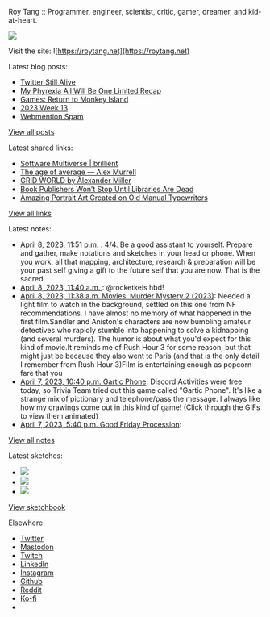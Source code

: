 Roy Tang :: Programmer, engineer, scientist, critic, gamer, dreamer, and kid-at-heart.

![](https://roytang.net/static/img/profile.jpg)

Visit the site: ![https://roytang.net](https://roytang.net)

Latest blog posts:

- [Twitter Still Alive](https://roytang.net/2023/04/twitter-still-alive/)
- [My Phyrexia All Will Be One Limited Recap](https://roytang.net/2023/04/mtgone-limited-recap/)
- [Games: Return to Monkey Island](https://roytang.net/2023/04/return-to-monkey-island/)
- [2023 Week 13](https://roytang.net/2023/04/2023-week-13/)
- [Webmention Spam](https://roytang.net/2023/04/webmention-spam/)

[View all posts](https://roytang.net/blog)

Latest shared links:

- [Software Multiverse | brillient](https://roytang.net/2023/04/3728405de2d29c7ef52d9e80a9b35ffc/)
- [The age of average — Alex Murrell](https://roytang.net/2023/04/c8018bca091ca3605c0bc37620a27e4d/)
- [GRID WORLD by Alexander Miller](https://roytang.net/2023/04/ee85e3913067bbd4d6628f2f728918c3/)
- [Book Publishers Won’t Stop Until Libraries Are Dead](https://roytang.net/2023/04/62cabdb7923716370713efdfcce12ed0/)
- [Amazing Portrait Art Created on Old Manual Typewriters](https://roytang.net/2023/04/d64fdf9f505be69736a1c7f907034484/)

[View all links](https://roytang.net/links)

Latest notes:

- [April 8, 2023, 11:51 p.m. ](https://roytang.net/2023/04/1644729724760117248/): 4/4. Be a good assistant to yourself. Prepare and gather, make notations and sketches in your head or phone. When you work, all that mapping, architecture, research &amp; preparation will be your past self giving a gift to the future self that you are now. That is the sacred.
- [April 8, 2023, 11:40 a.m. ](https://roytang.net/2023/04/1644545657720680448/): @rocketkeis hbd!
- [April 8, 2023, 11:38 a.m. Movies: Murder Mystery 2 (2023)](https://roytang.net/2023/04/murder-mystery-2-2023/): Needed a light film to watch in the background, settled on this one from NF recommendations. I have almost no memory of what happened in the first film.Sandler and Aniston&#x27;s characters are now bumbling amateur detectives who rapidly stumble into happening to solve a kidnapping (and several murders). The humor is about what you&#x27;d expect for this kind of movie.It reminds me of Rush Hour 3 for some reason, but that might just be because they also went to Paris (and that is the only detail I remember from Rush Hour 3)Film is entertaining enough as popcorn fare that you
- [April 7, 2023, 10:40 p.m. Gartic Phone](https://roytang.net/2023/04/gartic-phone/): Discord Activities were free today, so Trivia Team tried out this game called &quot;Gartic Phone&quot;. It&#x27;s like a strange mix of pictionary and telephone/pass the message. I always like how my drawings come out in this kind of game! (Click through the GIFs to view them animated)
- [April 7, 2023, 5:40 p.m. Good Friday Procession](https://roytang.net/2023/04/good-friday-procession/): 

[View all notes](https://roytang.net/notes)

Latest sketches:


- ![](https://roytang.net/media/cache/3c/da/3cda657c471879c3cfa81b898b810cd6.jpg)
- ![](https://roytang.net/media/cache/a2/60/a260eacc913ee7c542024b154923702f.jpg)
- ![](https://roytang.net/media/cache/e0/88/e0888b7f7a1e342aba8cced2a0784cc4.jpg)

[View sketchbook](https://roytang.net/albums/sketchbook)


Elsewhere:

- [Twitter](https://twitter.com/roytang)
- [Mastodon](https://indieweb.social/@roytang)
- [Twitch](https://twitch.tv/twitchyroy)
- [LinkedIn](https://www.linkedin.com/in/roytang)
- [Instagram](https://instagram.com/roytang0400)
- [Github](https://github.com/roytang)
- [Reddit](https://reddit.com/u/hungryroy)
- [Ko-fi](https://ko-fi.com/roytang)
- [](mailto:hello@roytang.net)